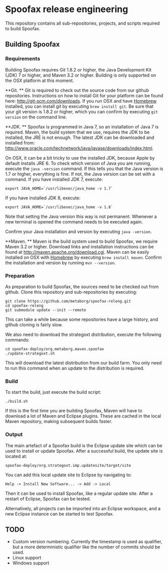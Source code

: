 # Spoofax release engineering

This repository contains all sub-repositories, projects, and scripts required to build Spoofax.

## Building Spoofax

### Requirements

Building Spoofax requires Git 1.8.2 or higher, the Java Development Kit (JDK) 7 or higher, and Maven 3.2 or higher. Building is only supported on the OSX platform at this moment.

**Git. ** Git is required to check out the source code from our github repositories. Instructions on how to install Git for your platform can be found here: <http://git-scm.com/downloads>. If you run OSX and have [Homebrew](http://brew.sh/) installed, you can install git by executing `brew install git`. Be sure that your git version is 1.8.2 or higher, which you can confirm by executing `git version` on the command line.

**JDK. ** Spoofax is programmed in Java 7, so an installation of Java 7 is required. Maven, the build system that we use, requires the JDK to be installed, the JRE is not enough. The latest JDK can be downloaded and installed from: <http://www.oracle.com/technetwork/java/javase/downloads/index.html>.

On OSX, it can be a bit tricky to use the installed JDK, because Apple by default installs JRE 6. To check which version of Java you are running, execute the `java -version` command. If this tells you that the Java version is 1.7 or higher, everything is fine. If not, the Java version can be set with a command. If you have installed JDK 7, execute:

    export JAVA_HOME=`/usr/libexec/java_home -v 1.7`
    
If you have installed JDK 8, execute:

    export JAVA_HOME=`/usr/libexec/java_home -v 1.8`
    
Note that setting the Java version this way is not permanent. Whenever a new terminal is opened the command needs to be executed again.

Confirm your Java installation and version by executing `java -version`.

**Maven. ** Maven is the build system used to build Spoofax, we require Maven 3.2 or higher. Download links and installation instructions can be found at <http://maven.apache.org/download.cgi>. Maven can be easily installed on OSX with [Homebrew](http://brew.sh/) by executing `brew install maven`. Confirm the installation and version by running `mvn --version`.

### Preparation

As preparation to build Spoofax, the sources need to be checked out from github. Clone this repository and sub-repositories by executing:

    git clone https://github.com/metaborg/spoofax-releng.git
    cd spoofax-releng
    git submodule update --init --remote
    
This can take a while because some repositories have a large history, and github cloning is fairly slow.

We also need to download the strategoxt distribution, execute the following commands:

    cd spoofax-deploy/org.metaborg.maven.spoofax
    ./update-strategoxt.sh
    
This will download the latest distribution from our build farm. You only need to run this command when an update to the distribution is required.

### Build

To start the build, just execute the build script:

    ./build.sh
    
If this is the first time you are building Spoofax, Maven will have to download a lot of Maven and Eclipse plugins. These are cached in the local Maven repository, making subsequent builds faster.

### Output

The main artefact of a Spoofax build is the Eclipse update site which can be used to install or update Spoofax. After a successful build, the update site is located at:

    spoofax-deploy/org.strategoxt.imp.updatesite/target/site

You can add this local update site to Eclipse by navigating to:

    Help -> Install New Software... -> Add -> Local
    
Then it can be used to install Spoofax, like a regular update site. After a restart of Eclipse, Spoofax can be tested.

Alternatively, all projects can be imported into an Eclipse workspace, and a new Eclipse instance can be started to test Spoofax.

## TODO

* Custom version numbering. Currently the timestamp is used as qualifier, but a more deterministic qualifier like the number of commits should be used.
* Linux support
* Windows support
